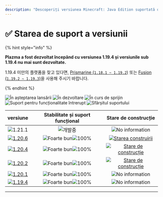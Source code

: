 ```yaml
---
description: "Descoperiți versiunea Minecraft: Java Edition suportată de Plazma."
---
```


# ✅ Starea de suport a versiunii

{% hint style="info" %}

**Plazma a fost dezvoltat începând cu versiunea 1.19.4 și versiunile sub 1.19.4 nu mai sunt dezvoltate.**

1.19.4 미만의 플랫폼을 찾고 있다면, [Prismarine (`1.18.1 ~ 1.19.2`)](https://github.com/PrismarineTeam/Prismarine) 또는 [Fusion (`1.19.2 ~ 1.19.3`)](https://github.com/RuinedTechnologyUnify/Fusion)을 사용해 주시기 바랍니다.

{% endhint %}

[wtr]: https://badge.plazmamc.org/0/Așteptare%20pentru%20eliberare
[idv]: https://badge.plazmamc.org/1/în%20dezvoltare
[atv]: https://badge.plazmamc.org/2/în%20curs%20de%20sprijin
[fse]: https://badge.plazmamc.org/6/suport%20pentru%20funcționalitate%20întrerupt
[eol]: https://badge.plazmamc.org/4/sfârșitul%20suportului
[ukn]: https://badge.plazmamc.org/0/No%20information
[vgd]: https://badge.plazmamc.org/1/Foarte%20bun
[mid]: https://badge.plazmamc.org/6/normal
[100]: https://badge.plazmamc.org/percent/100

![În așteptarea lansării][wtr] ![În dezvoltare][idv] ![În curs de sprijin][atv] ![Suport pentru funcționalitate întrerupt][fse] ![Sfârșitul suportului][eol]

|                                      versiune                                     | Stabilitate    și    suport funcțional |                                              Stare de construcție                                             |
| :-------------------------------------------------------------------------------: | :------------------------------------: | :-----------------------------------------------------------------------------------------------------------: |
|                    ![1.21.1](https://badge.plazmamc.org/0/1.21)                   |               ![개발중][idv]              |                                             ![No information][ukn]                                            |
| [![1.20.6](https://badge.plazmamc.org/2/1.20.6)](https://git.plazmamc.org/1.20.6) |     ![Foarte bun][vgd]![100%][100]     |  [![Starea construirii](https://build.plazmamc.org/1.20.6)](https://build.plazmamc.org/1.20.6?redirect=true)  |
| [![1.20.4](https://badge.plazmamc.org/6/1.20.4)](https://git.plazmamc.org/1.20.4) |     ![Foarte bun][vgd]![100%][100]     | [![Stare de construcție](https://build.plazmamc.org/1.20.4)](https://build.plazmamc.org/1.20.4?redirect=true) |
| [![1.20.2](https://badge.plazmamc.org/4/1.20.2)](https://git.plazmamc.org/1.20.2) |     ![Foarte bun][vgd]![100%][100]     | [![Stare de construcție](https://build.plazmamc.org/1.20.2)](https://build.plazmamc.org/1.20.2?redirect=true) |
| [![1.20.1](https://badge.plazmamc.org/4/1.20.1)](https://git.plazmamc.org/1.20.1) |     ![Foarte bun][vgd]![100%][100]     |                                             ![No information][ukn]                                            |
| [![1.19.4](https://badge.plazmamc.org/4/1.19.4)](https://git.plazmamc.org/1.19.4) |     ![Foarte bun][vgd]![100%][100]     |                                             ![No information][ukn]                                            |

***
